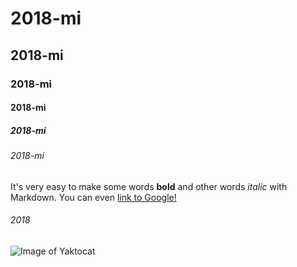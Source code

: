 # 2018-mi

## 2018-mi

### 2018-mi

#### 2018-mi

##### 2018-mi

###### 2018-mi

It's very easy to make some words **bold** and other words *italic* with Markdown. You can even [link to Google!](http://google.com)

###### 2018

![Image of Yaktocat](https://octodex.github.com/images/yaktocat.png)